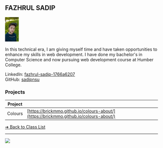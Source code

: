 
<style>@import url("//readme.codeadam.ca/readme.css");</style>

## FAZHRUL SADIP

![Fazhrul Sadip](../images/sadipnsu.jpg)

In this technical era, I am giving myself time and have taken opportunities to enhance my skills in web development. I have done my bachelor's in Computer Science and now pursuing web development course at Humber College.

LinkedIn: [fazhrul-sadip-1766a6207](https://www.linkedin.com/in/fazhrul-sadip-1766a6207/)  
GitHub: [sadipnsu](https://github.com/sadipnsu)  

### Projects

| Project | |
| - | - |
| Colours | [https://brickmmo.github.io/colours-about/](https://brickmmo.github.io/colours-about/) |

[&#10132; Back to Class List](/)

---

<a href="https://brickmmo.com">
<img src="https://brickmmo.com/images/brickmmo-logo-horizontal.jpg" width="100">
</a>
